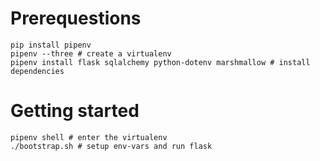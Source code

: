 # Prerequestions

```
pip install pipenv
pipenv --three # create a virtualenv
pipenv install flask sqlalchemy python-dotenv marshmallow # install dependencies
```

# Getting started

```
pipenv shell # enter the virtualenv
./bootstrap.sh # setup env-vars and run flask
```
